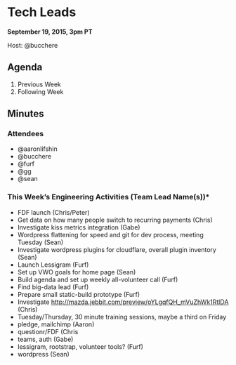 # Tech Leads

**September 19, 2015, 3pm PT**

Host: @bucchere

## Agenda

1. Previous Week
1. Following Week

## Minutes

### Attendees

* @aaronlifshin
* @bucchere
* @furf
* @gg
* @sean

### This Week’s Engineering Activities (Team Lead Name(s))*​

* FDF launch (Chris/Peter)
* Get data on how many people switch to recurring payments (Chris)
* Investigate kiss metrics integration (Gabe) 
* Wordpress flattening for speed and git for dev process, meeting Tuesday (Sean)
* Investigate wordpress plugins for cloudflare, overall plugin inventory (Sean)
* Launch Lessigram (Furf)
* Set up VWO goals for home page (Sean)
* Build agenda and set up weekly all-volunteer call (Furf)
* Find big-data lead (Furf)
* Prepare small static-build prototype (Furf)
* Investigate http://mazda.jebbit.com/preview/oYLgqfQH_mVuZhWk1RtlDA (Chris)
* Tuesday/Thursday, 30 minute training sessions, maybe a third on Friday
* pledge, mailchimp (Aaron)
* questionr/FDF (Chris
* teams, auth (Gabe)
* lessigram, rootstrap, volunteer tools? (Furf)
* wordpress (Sean)
